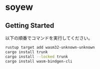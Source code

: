 # soyew

## Getting Started

以下の順番でコマンドを実行してください。

```bash
rustup target add wasm32-unknown-unknown
cargo install trunk
cargo install --locked trunk
cargo install wasm-bindgen-cli
```
